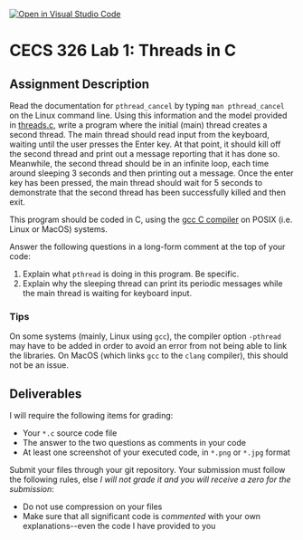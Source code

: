 [![Open in Visual Studio Code](https://classroom.github.com/assets/open-in-vscode-c66648af7eb3fe8bc4f294546bfd86ef473780cde1dea487d3c4ff354943c9ae.svg)](https://classroom.github.com/online_ide?assignment_repo_id=10185963&assignment_repo_type=AssignmentRepo)
# CECS 326 Lab 1: Threads in C

## Assignment Description

Read the documentation for `pthread_cancel` by typing `man pthread_cancel` on the Linux command line. Using this information and the model provided in [threads.c](threads.c), write a program where the initial (main) thread creates a second thread. The main thread should read input from the keyboard, waiting until the user presses the Enter key. At that point, it should kill off the second thread and print out a message reporting that it has done so. Meanwhile, the second thread should be in an infinite loop, each time around sleeping 3 seconds and then printing out a message. Once the enter key has been pressed, the main thread should wait for 5 seconds to demonstrate that the second thread has been successfully killed and then exit.
  
This program should be coded in C, using the [gcc C compiler](https://gcc.gnu.org/) on POSIX (i.e. Linux or MacOS) systems.
  
Answer the following questions in a long-form comment at the top of your code:

1. Explain what `pthread` is doing in this program. Be specific.
2. Explain why the sleeping thread can print its periodic messages while the main thread is waiting for keyboard input.

### Tips

On some systems (mainly, Linux using `gcc`), the compiler option `-pthread` may have to be added in order to avoid an error from not being able to link the libraries. On MacOS (which links `gcc` to the `clang` compiler), this should not be an issue.

## Deliverables

I will require the following items for grading:

* Your `*.c` source code file
* The answer to the two questions as comments in your code
* At least one screenshot of your executed code, in `*.png` or `*.jpg` format

Submit your files through your git repository. Your submission must follow the following rules, else *I will not grade it and you will receive a zero for the submission*:

* Do not use compression on your files
* Make sure that all significant code is *commented* with your own explanations--even the code I have provided to you
